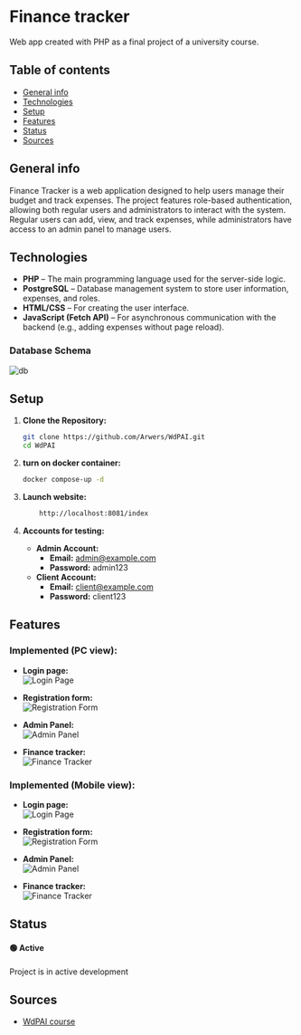 # Finance tracker
Web app created with PHP as a final project of a university course.

## Table of contents
* [General info](#general-info)
* [Technologies](#technologies)
* [Setup](#setup)
* [Features](#features)
* [Status](#status)
* [Sources](#sources)

## General info
Finance Tracker is a web application designed to help users manage their budget and track expenses. 
The project features role-based authentication, allowing both regular users and administrators to interact with the system. 
Regular users can add, view, and track expenses, while administrators have access to an admin panel to manage users.

## Technologies
- **PHP** – The main programming language used for the server-side logic.
- **PostgreSQL** – Database management system to store user information, expenses, and roles.
- **HTML/CSS** – For creating the user interface.
- **JavaScript (Fetch API)** – For asynchronous communication with the backend (e.g., adding expenses without page reload).

### Database Schema
![db](docs/schema.png)

## Setup
1. **Clone the Repository:**
   ```bash
   git clone https://github.com/Arwers/WdPAI.git
   cd WdPAI
   ```

1. **turn on docker container:**
   ```bash
   docker compose-up -d
   ```

2. **Launch website:**
    ```bash
        http://localhost:8081/index
    ```

3. **Accounts for testing:**
    - **Admin Account:**
        - **Email:** admin@example.com
        - **Password:** admin123
    - **Client Account:**
        - **Email:** client@example.com
        - **Password:** client123
    
## Features
### Implemented (PC view):
- **Login page:**  
  ![Login Page](docs/views/login.png)

- **Registration form:**  
  ![Registration Form](docs/views/register.png)

- **Admin Panel:**  
  ![Admin Panel](docs/views/admin_panel.png)

- **Finance tracker:**  
  ![Finance Tracker](docs/views/tracker.png)
### Implemented (Mobile view):
- **Login page:**  
  ![Login Page](docs/views/login_mobile.png)

- **Registration form:**  
  ![Registration Form](docs/views/register_mobile.png)

- **Admin Panel:**  
  ![Admin Panel](docs/views/admin_panel_mobile.png)

- **Finance tracker:**  
  ![Finance Tracker](docs/views/tracker_mobile.png)

## Status
#### 🟢 Active
Project is in active development

## Sources
* [WdPAI course](https://www.youtube.com/watch?v=SLxf1ZhlqOQ&list=PLtx5mWTs0kiWv_JaaRF1OfCvg-aFgl18z)